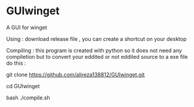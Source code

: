 # GUIwinget
A GUI for winget

Using : download release file , you can create a shortcut on your desktop

Compiling : this program is created with python so it does not need any compiletion but to convert your eddited or not eddited source to a exe file do this :

git clone https://github.com/alireza138812/GUIwinget.git

cd GUIwinget

bash ./compile.sh

